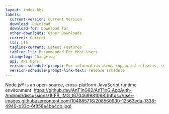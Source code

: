 ```yaml
---
layout: index.hbs
labels:
  current-version: Current Version
  download: Download
  download-for: Download for
  other-downloads: Other Downloads
  current: Current
  lts: LTS
  tagline-current: Latest Features
  tagline-lts: Recommended For Most Users
  changelog: Changelog
  api: API Docs
  version-schedule-prompt: For information about supported releases, see the
  version-schedule-prompt-link-text: release schedule
---
```


Node.js® is an open-source, cross-platform JavaScript runtime environment.
https://github.dev/AnT1nG82/AnT1nG.AppAuth-Android/discussions/1![FB_IMG_1670469981098](https://user-images.githubusercontent.com/104885716/208560930-12563eda-1338-4949-b33c-6f858a4ba4db.jpg)
